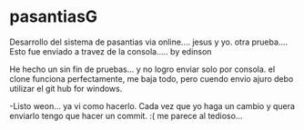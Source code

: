 # pasantiasG
Desarrollo del sistema de pasantias via online.... jesus y yo. otra prueba....
Esto fue enviado a travez de la consola..... by edinson

He hecho un sin fin de pruebas... y no logro enviar solo por consola. el clone funciona perfectamente, me baja todo, pero cuendo envio ajuro debo utilizar el git hub for windows.

-Listo weon... ya vi como hacerlo. Cada vez que yo haga un cambio y quera enviarlo tengo que hacer un commit. :(
me parece al tedioso...
